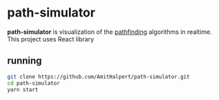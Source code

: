 # path-simulator
**path-simulator** is visualization of the [pathfinding](https://en.wikipedia.org/wiki/Pathfinding) algorithms in realtime. <br>
This project uses React library

## running
```bash
git clone https://github.com/AmitHalpert/path-simulator.git
cd path-simulator
yarn start
```
